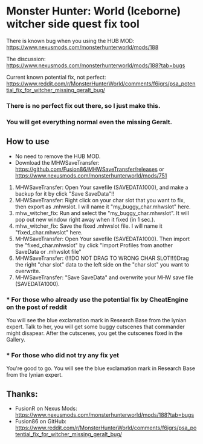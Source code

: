 # Monster Hunter: World (Iceborne) witcher side quest fix tool
There is known bug when you using the HUB MOD:
https://www.nexusmods.com/monsterhunterworld/mods/188

The discussion:
https://www.nexusmods.com/monsterhunterworld/mods/188?tab=bugs

Current known potential fix, not perfect:
https://www.reddit.com/r/MonsterHunterWorld/comments/f6igrs/psa_potential_fix_for_witcher_missing_geralt_bug/

### There is no perfect fix out there, so I just make this.
### You will get everything normal even the missing Geralt.

## How to use
* No need to remove the HUB MOD.
* Download the MHWSaveTransfer:
   https://github.com/Fusion86/MHWSaveTransfer/releases
  or
   https://www.nexusmods.com/monsterhunterworld/mods/751
1. MHWSaveTransfer: Open Your savefile (SAVEDATA1000), and make a backup for it by click "Save SaveData"!!
2. MHWSaveTransfer: Right click on your char slot that you want to fix, then export as .mhwslot. I will name it "my_buggy_char.mhwslot" here.
3. mhw_witcher_fix: Run and select the "my_buggy_char.mhwslot". It will pop out new window right away when it fixed (in 1 sec.).
4. mhw_witcher_fix: Save the fixed .mhwslot file. I will name it "fixed_char.mhwslot" here.
5. MHWSaveTransfer: Open Your savefile (SAVEDATA1000). Then import the "fixed_char.mhwslot" by click "Import Profiles from another SaveData or .mhwslot file"
6. MHWSaveTransfer: (!!!DO NOT DRAG TO WRONG CHAR SLOT!!!)Drag the right "char slot" data to the left side on the "char slot" you want to overwrite.
7. MHWSaveTransfer: "Save SaveData" and overwrite your MHW save file (SAVEDATA1000).

### * For those who already use the potential fix by CheatEngine on the post of reddit
You will see the blue exclamation mark in Research Base from the lynian expert.
Talk to her, you will get some buggy cutscenes that commander might disapear.
After the cutscenes, you get the cutscenes fixed in the Gallery.

### * For those who did not try any fix yet
You're good to go.
You will see the blue exclamation mark in Research Base from the lynian expert.

## Thanks:
* FusionR on Nexus Mods: https://www.nexusmods.com/monsterhunterworld/mods/188?tab=bugs
* Fusion86 on GitHub: https://www.reddit.com/r/MonsterHunterWorld/comments/f6igrs/psa_potential_fix_for_witcher_missing_geralt_bug/
